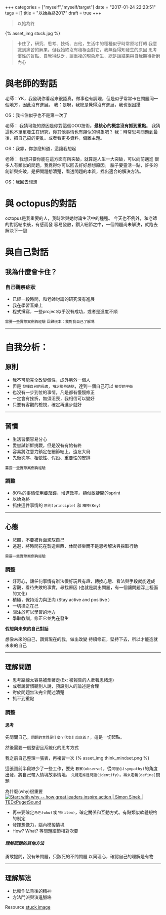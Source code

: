 +++
categories = ["myself","myself/target"]
date = "2017-01-24 22:23:51"
tags = []
title = "以始為終2017"
draft = true
+++

> 以始為終
<!-- toc -->
<!-- more -->

{% asset_img stuck.jpg %}

> 卡住了，研究、思考、技術、吉他，生活中的種種似乎時常原地打轉
> 我意識到痛苦的解果，但我始終沒有積極面對它，我無從得知發生的原因
> 思考慣性的盲點、自覺得缺乏，讓重複的現象產生，總是讓結果與自我期待折磨內心



# 與老師的對話

老師：YK，我發現你看起來很認真，做事也有調理，但是似乎常常卡在問題同一個地方，因此沒有進展。
我：是呀，我總是覺得沒有進展，我也很困擾

OS：我卡住似乎也不是第一次了

老師：
我猜可能的原因是你對這個OOO技術，__最核心的概念沒有抓到重點__。
我猜這也不單單發生在研究，你其他事情也有類似的現象吧？
我：時常思考問題到最後，把自己搞的更亂。或者看更多資料，偏離主題。

OS：我靠，你怎麼知道，這讓我想起

老師：
我想只要你能在這方面有所突破，就算是人生一大突破，可以向前邁進
很多人有類似的問題，我覺得你可以回去好好想想原因。
腦子要靈活一點，許多的創新與突破，是把問題想清楚，看透問題的本質，找出適合的解決方法。

OS：我回去想想

# 與 octopus的對話

octopus是我重要的人，我時常與她討論生活中的種種。
今天也不例外，和老師的對話結束後，有感而發
容易發散，鑽入細節之中，一個問題尚未解決，就跑去解決下一個

# 與自己對話

## 我為什麼會卡住？

### 自己觀察症狀
- 已經一段時間，和老師討論的研究沒有進展
- 我在學習音樂上
- 程式撰寫，一些project似乎沒有成功，或者是進度不順

``需要一些實際案例與經驗``
``回歸根本：我對我自己了解嗎``

-------

# 自我分析：

## 原則
- 我不可能完全改變個性，成外另外一個人
- 但是 ``發揮自己的長處``，``補足那些缺點``，達到一個自己可以 ``接受的平衡``
- 也沒有一步到位的事情，凡是都有慢慢修正
- 一定會有挫折，無須沮喪，我相信可以變好
- 只要有客觀的檢視，確定再進步就好


-------

## 習慣
- 生活習慣容易分心
- 愛嘗試新鮮挑戰，但是沒有有始有終
- 容易將注意力鎖定在細節結上，遺忘大局
- 先後次序、相依性、假設、重要性的安排

``需要一些實際案例與經驗``

### 調整

- 80%的事情使用蕃茄鐘，增進效率。類似敏捷開的sprint
- 以始為終
- 抓住這件事情的 ``原則(principle)`` 和 ``精神(Key)``

-------

## 心態
- 悲觀，不要被負面駕馭自己
- 逃避，將時間花在製造東西、休閒娛樂而不是思考解決與採取行動

``需要一些實際案例與經驗``

### 調整
- 好奇心，讓任何事情有辦法很好玩與有趣，轉換心態、看法與手段就能達成
- 客觀，看待失敗的事實，尋找原因 (也就是說出問題，有一個讓問題浮上檯面的文化)
- 積極，保持活力與正向 (Stay active and positive )
- 一切操之在己
- 關注於可以學習的地方
- 學取教訓，修正它並免在發生

__假想與未來的自己對話__

想像未來的自己，讚賞現在的我，做出改變
持續修正，堅持下去，所以才能造就未來的自己

-------

## 理解問題

- 思考路線太容易被牽著走(Ex: 被報告的人牽著思緒走)
- 或者說習慣聽別人說，預設別人的論述是合理
- 對於問題無法完全闡述清楚
- 抓不到重點

### 調整

#### 思考

先問問自己，``問題的本質是什麼？代表什麼意義？``，這是一切起點。

然後需要一個整密且系統化的思考方式

我之前自己整理一張表，再複習一次
{% asset_img think_mindset.png %}

這張圖前半段缺少了一些工作，要先 ``觀察(observe)``，從``同理心(sympathy)``的角度出發，將自己帶入情境故事情境，
``先確定誰是問題(identify)``，``再來定義(define)``問題

為什麼(why)很重要
[![Start with why -- how great leaders inspire action | Simon Sinek | TEDxPugetSound ](https://img.youtube.com/vi/u4ZoJKF_VuA/0.jpg)](https://www.youtube.com/watch?v=u4ZoJKF_VuA)

- 再來要確定``角色(who)``或 ``物(item)``，確定關係和互動方式。有點類似軟體規格的制定
- 發揮想像力，腦內模擬情境
- How? What? 等問題細節相對次要

##### 理解問題的其他方法
勇敢提問，沒有笨問題，只該死的不問問題
以同理心，確認自己的理解是有物


-------

## 理解解法
- 比較作法背後的精神
- 方法門派與演進脈絡

Resource
[stuck image](http://combiboilersleeds.com/image.php?pic=/images/stuck/stuck-6.jpg)
